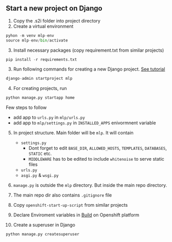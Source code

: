 ## Start a new project on Django 

1. Copy the .s2i folder into project directory 
2. Create a virtual environment 
```python
pyhon -m venv mlp-env
source mlp-env/bin/activate
```
3. Install necessary packages (copy requirement.txt from similar projects)
```python
pip install -r requirements.txt
```
3. Run following commands for creating a new Django project. [See tutorial](https://docs.djangoproject.com/en/3.2/intro/tutorial01/)

```python
django-admin startproject mlp
```

4. For creating projects, run

```python
python manage.py startapp home
```
Few steps to follow 
 * add app to `urls.py` in `mlp/urls.py`
 * add app to `mlp/settings.py` in `INSTALLED_APPS` enivormnent variable

5. In project structure. Main folder will be `mlp`. It will contain 
    * `settings.py`
        * Dont forget to edit `BASE_DIR`, `ALLOWED_HOSTS`, `TEMPLATES`, `DATABASES`, `STATIC` etc. 
        * `MIDDLEWARE` has to be edited to include `whitenoise` to serve static files
    * `urls.py`
    * `asgi.py` & `wsgi.py`

6. `manage.py` is outside the `mlp` directory. But inside the main repo directory. 
7. The main repo dir also contains `.gitignore` file 
8. Copy `openshift-start-up-script` from similar projects
9. Declare Enviroment variables in [Build](https://openshift.cern.ch/console/project/ml4dqm-playground/browse/builds) on Openshift platform 


10. Create a superuser in Django 

```python
python manage.py createsuperuser
```